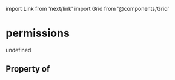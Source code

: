 import Link from 'next/link'
import Grid from '@components/Grid'

# permissions

undefined

## Property of



